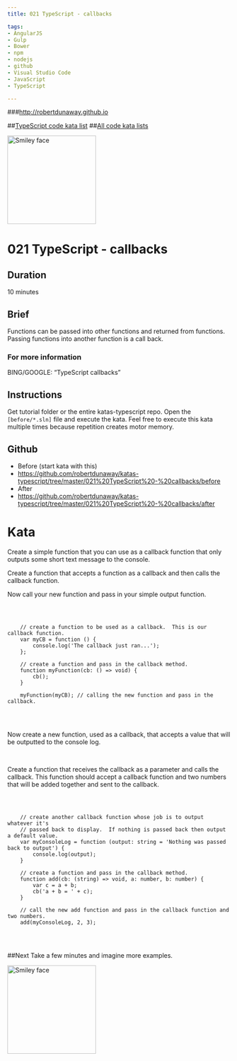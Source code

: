 ```yaml
---
title: 021 TypeScript - callbacks

tags: 
- AngularJS
- Gulp
- Bower
- npm
- nodejs
- github
- Visual Studio Code
- JavaScript
- TypeScript

---
```


###http://robertdunaway.github.io

##[TypeScript code kata list](http://mycodekatas.github.io/typescript.html)
##[All code kata lists](http://mycodekatas.github.io/)

 <img src="https://raw.githubusercontent.com/robertdunaway/katas-typescript/master/katas-TS-logo.png" alt="Smiley face" height="200" width="200"> 

# 021 TypeScript - callbacks

## Duration
10 minutes

## Brief
Functions can be passed into other functions and returned from functions.  Passing functions into another function is a call back.

### For more information 
BING/GOOGLE: “TypeScript callbacks”

## Instructions
Get tutorial folder or the entire katas-typescript repo.
Open the `[before/*.sln]` file and execute the kata.
Feel free to execute this kata multiple times because repetition creates motor memory.

## Github
 - Before (start kata with this)
  - https://github.com/robertdunaway/katas-typescript/tree/master/021%20TypeScript%20-%20callbacks/before
 - After
  - https://github.com/robertdunaway/katas-typescript/tree/master/021%20TypeScript%20-%20callbacks/after


# Kata

Create a simple function that you can use as a callback function that only outputs some short text message to the console.
<br>

Create a function that accepts a function as a callback and then calls the callback function.
<br>

Now call your new function and pass in your simple output function.

<br>

```

    // create a function to be used as a callback.  This is our callback function.
    var myCB = function () {
        console.log('The callback just ran...');
    };

    // create a function and pass in the callback method.
    function myFunction(cb: () => void) {
        cb();
    }

    myFunction(myCB); // calling the new function and pass in the callback.


```

<br>

Now create a new function, used as a callback, that accepts a value that will be outputted to the console log.

<br>

Create a function that receives the callback as a parameter and calls the callback.  This function should accept a callback function and two numbers that will be added together and sent to the callback.

<br>

```

    // create another callback function whose job is to output whatever it's 
    // passed back to display.  If nothing is passed back then output a default value.
    var myConsoleLog = function (output: string = 'Nothing was passed back to output') {
        console.log(output);
    }

    // create a function and pass in the callback method.
    function add(cb: (string) => void, a: number, b: number) {
        var c = a + b;
        cb('a + b = ' + c);
    }

    // call the new add function and pass in the callback function and two numbers.
    add(myConsoleLog, 2, 3);


```

<br>



##Next
Take a few minutes and imagine more examples. 

 <img src="https://raw.githubusercontent.com/robertdunaway/katas-typescript/master/katas-TS-logo.png" alt="Smiley face" height="200" width="200"> 